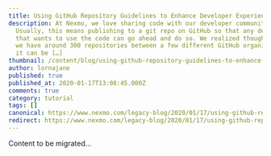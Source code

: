 ```yaml
---
title: Using GitHub Repository Guidelines to Enhance Developer Experience
description: At Nexmo, we love sharing code with our developer communities.
  Usually, this means publishing to a git repo on GitHub so that any developer
  that wants to use the code can go ahead and do so. We realized though that now
  we have around 300 repositories between a few different GitHub organizations,
  it can be […]
thumbnail: /content/blog/using-github-repository-guidelines-to-enhance-developer-experience-dr/using-github-repository-guidelines-to-enhance-developer-experience.png
author: lornajane
published: true
published_at: 2020-01-17T13:08:45.000Z
comments: true
category: tutorial
tags: []
canonical: https://www.nexmo.com/legacy-blog/2020/01/17/using-github-repository-guidelines-to-enhance-developer-experience-dr
redirect: https://www.nexmo.com/legacy-blog/2020/01/17/using-github-repository-guidelines-to-enhance-developer-experience-dr
---
```


Content to be migrated...
